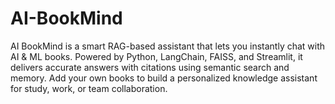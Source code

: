 # AI-BookMind
AI BookMind is a smart RAG-based assistant that lets you instantly chat with AI &amp; ML books. Powered by Python, LangChain, FAISS, and Streamlit, it delivers accurate answers with citations using semantic search and memory. Add your own books to build a personalized knowledge assistant for study, work, or team collaboration.
